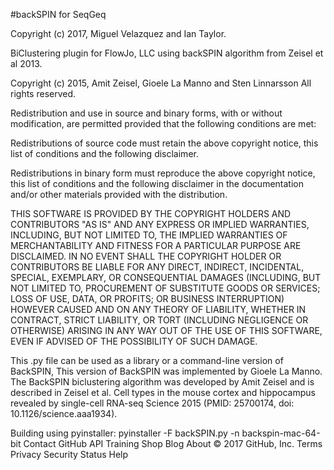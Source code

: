 #backSPIN for SeqGeq

Copyright (c) 2017, Miguel Velazquez and Ian Taylor.

BiClustering plugin for FlowJo, LLC using backSPIN algorithm from Zeisel et al 2013.

Copyright (c) 2015, Amit Zeisel, Gioele La Manno and Sten Linnarsson All rights reserved.

Redistribution and use in source and binary forms, with or without modification, are permitted provided that the following conditions are met:

Redistributions of source code must retain the above copyright notice, this list of conditions and the following disclaimer.

Redistributions in binary form must reproduce the above copyright notice, this list of conditions and the following disclaimer in the documentation and/or other materials provided with the distribution.

THIS SOFTWARE IS PROVIDED BY THE COPYRIGHT HOLDERS AND CONTRIBUTORS "AS IS" AND ANY EXPRESS OR IMPLIED WARRANTIES, INCLUDING, BUT NOT LIMITED TO, THE IMPLIED WARRANTIES OF MERCHANTABILITY AND FITNESS FOR A PARTICULAR PURPOSE ARE DISCLAIMED. IN NO EVENT SHALL THE COPYRIGHT HOLDER OR CONTRIBUTORS BE LIABLE FOR ANY DIRECT, INDIRECT, INCIDENTAL, SPECIAL, EXEMPLARY, OR CONSEQUENTIAL DAMAGES (INCLUDING, BUT NOT LIMITED TO, PROCUREMENT OF SUBSTITUTE GOODS OR SERVICES; LOSS OF USE, DATA, OR PROFITS; OR BUSINESS INTERRUPTION) HOWEVER CAUSED AND ON ANY THEORY OF LIABILITY, WHETHER IN CONTRACT, STRICT LIABILITY, OR TORT (INCLUDING NEGLIGENCE OR OTHERWISE) ARISING IN ANY WAY OUT OF THE USE OF THIS SOFTWARE, EVEN IF ADVISED OF THE POSSIBILITY OF SUCH DAMAGE.

This .py file can be used as a library or a command-line version of BackSPIN, This version of BackSPIN was implemented by Gioele La Manno. The BackSPIN biclustering algorithm was developed by Amit Zeisel and is described in Zeisel et al. Cell types in the mouse cortex and hippocampus revealed by single-cell RNA-seq Science 2015 (PMID: 25700174, doi: 10.1126/science.aaa1934).

Building using pyinstaller: pyinstaller -F backSPIN.py -n backspin-mac-64-bit
Contact GitHub API Training Shop Blog About
© 2017 GitHub, Inc. Terms Privacy Security Status Help
